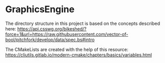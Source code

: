 # GraphicsEngine

The directory structure in this project is based on the concepts described here: https://api.csswg.org/bikeshed/?force=1&url=https://raw.githubusercontent.com/vector-of-bool/pitchfork/develop/data/spec.bs#intro

The CMakeLists are created with the help  of this resource: https://cliutils.gitlab.io/modern-cmake/chapters/basics/variables.html